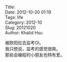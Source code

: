 Title:  
Date: 2012-10-20 01:19  
Tags: life  
Category: 2012-10  
Slug:  20121020   
Author: Khalid Hsu  
    
被欧阳拉去监考OI。    
我只想说，监考的感觉很爽。  
那些会编程的小朋友也特有爱。  
  
